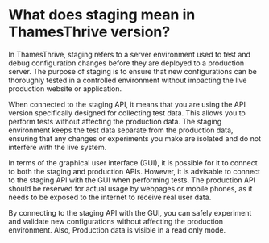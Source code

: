 # What does staging mean in ThamesThrive version?

In ThamesThrive, staging refers to a server environment used to test and debug configuration changes before they are
deployed to a production server. The purpose of staging is to ensure that new configurations can be thoroughly
tested in a controlled environment without impacting the live production website or application.

When connected to the staging API, it means that you are using the API version specifically designed for collecting test
data. This allows you to perform tests without affecting the production data. The staging environment keeps the test
data separate from the production data, ensuring that any changes or experiments you make are isolated and do not
interfere with the live system.

In terms of the graphical user interface (GUI), it is possible for it to connect to both the staging and production
APIs. However, it is advisable to connect to the staging API with the GUI when performing tests. The production API
should be reserved for actual usage by webpages or mobile phones, as it needs to be exposed to the internet to receive
real user data.

By connecting to the staging API with the GUI, you can safely experiment and validate new configurations without
affecting the production environment. Also, Production data is visible in a read only mode.
